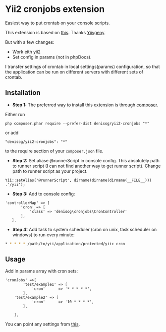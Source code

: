 Yii2 cronjobs extension
========
Easiest way to put crontab on your console scripts.

This extension is based on [this](https://github.com/Yiivgeny/Yii-PHPDocCrontab).
Thanks [Yiivgeny](https://github.com/Yiivgeny).

But with a few changes:
- Work eith yii2
- Set config in params (not in phpDocs).

I transfer ​​settings of crontab in local settings(params) configuration, so that the application can be run on different servers with different sets of crontab.

Installation
------------

- **Step 1:** The preferred way to install this extension is through [composer](http://getcomposer.org/download/).

Either run

```
php composer.phar require --prefer-dist denisog/yii2-cronjobs "*"
```

or add

```
"denisog/yii2-cronjobs": "*"
```

to the require section of your `composer.json` file.
- **Step 2:** Set aliase  @runnerScript in console config. This absolutely path to runner script (I can not find another way to get runner script).
Change path to runner script as your project. 
```
Yii::setAlias('@runnerScript', dirname(dirname(dirname(__FILE__))) .'/yii');
```
- **Step 3:** Add to console config:
```
'controllerMap' => [
       'cron' => [
           'class' => 'denisog\cronjobs\CronController'
       ],
   ],
```
- **Step 4:**  Add task to system scheduler (cron on unix, task scheduler on windows) to run every minute:

```sh
* * * * * /path/to/yii/application/protected/yiic cron
```
Usage
-----

Add in params array with cron sets:
```
'cronJobs' =>[
        'test/example1' => [
            'cron'      => '* * * * *',            
        ],
	'test/example2' => [
            'cron'      => '10 * * * *',            
        ],

    ],
```
You can point any settings from [this](https://github.com/Yiivgeny/Yii-PHPDocCrontab/blob/master/examples/ExampleRuCommand.php).


